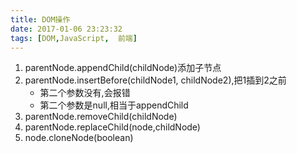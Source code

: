 ```yaml
---
title: DOM操作
date: 2017-01-06 23:23:32
tags: [DOM,JavaScript,  前端]
---
```


1. parentNode.appendChild(childNode)添加子节点
2. parentNode.insertBefore(childNode1, childNode2),把1插到2之前
	* 第二个参数没有,会报错
	* 第二个参数是null,相当于appendChild
3. parentNode.removeChild(childNode)
4. parentNode.replaceChild(node,childNode)
5. node.cloneNode(boolean)

